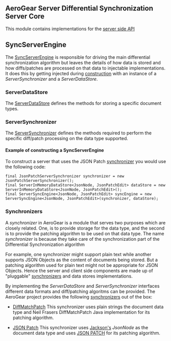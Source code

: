 ## AeroGear Server Differential Synchronization Server Core
This module contains implementations for the [server side API](../api)

## SyncServerEngine
The [SyncServerEngine](./server-core/src/main/java/org/jboss/aerogear/sync/server/ServerSyncEngine.java) is
responsible for driving the main differential synchronization algorithm but leaves the details of how data is stored and how diffs/patches are processed on that data to injectable
implementations.
It does this by getting injected during [construction](./server-core/src/main/java/org/jboss/aerogear/sync/server/ServerSyncEngine.java#L46) with an instance of a _ServerSynchronizer_ and a _ServerDataStore_.

### ServerDataStore
The [ServerDataStore](../../api/src/main/java/org/jboss/aerogear/sync/server/ServerDataStore.java) defines the methods for
storing a specific document types.

### ServerSynchronizer
The [ServerSynchronizer](./../api/src/main/java/org/jboss/aerogear/sync/server/ServerSynchronizer.java) defines the methods
required to perform the specific diff/patch processing on the data type supported.

#### Example of constructing a SyncServerEngine
To construct a server that uses the JSON Patch [synchronizer](./synchronizers/json-patch) you would use the following code:

    final JsonPatchServerSynchronizer synchronizer = new JsonPatchServerSynchronizer();
    final ServerInMemoryDataStore<JsonNode, JsonPatchEdit> dataStore = new ServerInMemoryDataStore<JsonNode, JsonPatchEdit>();
    final ServerSyncEngine<JsonNode, JsonPatchEdit> syncEngine = new ServerSyncEngine<JsonNode, JsonPatchEdit>(synchronizer, dataStore);

### Synchronizers
A _synchronizer_ in AeroGear is a module that serves two purposes which are closely related.
One, is to provide storage for the data type, and the second is to provide the patching algorithm to be used on that data type.
The name _synchronizer_ is because they take care of the synchronization part of the Differential Synchronization algorithm

For example, one synchronizer might support plain text while another supports JSON Objects as the content of documents being stored. But a patching algorithm used for plain text might
not be appropriate for JSON Objects. Hence the server and client side components are made up of "pluggable" [synchronizers](../../synchronizers) and data stores implementations.

By implementing the _ServerDataStore_ and _ServerSynchronizer_ interfaces different data formats and diff/patching algoritms can be provided. The AeroGear project provides the following
[synchronizers](../..//synchronizers/json-patch) out of the box:

*  [DiffMatchPatch](../../synchronizers/diffmatchpatch)
This synchronizer uses plain strings the document data type and Neil Frasers DiffMatchPatch Java implementation
for its patching algorithm.

*  [JSON Patch](../../synchronizers/json-patch)
This synchronizer uses [Jackson's](http://wiki.fasterxml.com/JacksonHome) _JsonNode_ as the document data type and uses
[JSON PATCH](https://tools.ietf.org/html/rfc6902) for its patching algorithm.


